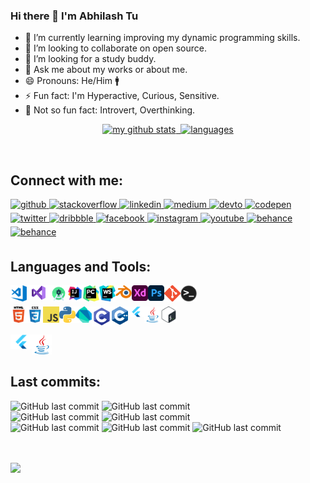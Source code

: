 ### Hi there 👋 I'm Abhilash Tu

- 🌱 I’m currently learning improving my dynamic programming skills.
- 👯 I’m looking to collaborate on open source.
- 🤔 I’m looking for a study buddy.
- 💬 Ask me about my works or about me.
- 😄 Pronouns: He/Him 🚹
- ⚡ Fun fact: I'm Hyperactive, Curious, Sensitive.
- 🤨 Not so fun fact: Introvert, Overthinking.
<!-- status codes -->
<a align="center" href="https://abhilashtuofficial.github.io">
    <p align="center">
    <img src="https://github-readme-stats.vercel.app/api?username=abhilashtuofficial&show_icons=true&theme=midnight-purple" alt="my github stats" width="420"/>&nbsp;
                <img src="https://github-readme-stats.vercel.app/api/top-langs/?username=abhilashtuofficial&layout=compact&theme=midnight-purple" alt="languages" height="165">
    </p>
</a>

<br/>

## Connect with me:  
<a href="https://github.com/AbhilashTUofficial" target="_blank">
<img src=https://img.shields.io/badge/github-%2324292e.svg?&style=for-the-badge&logo=github&logoColor=white alt=github style="margin-bottom: 5px;" />
</a>
<a href="https://stackoverflow.com/story/abhilash-tu" target="_blank">
<img src=https://img.shields.io/badge/stackoverflow-%23F28032.svg?&style=for-the-badge&logo=stackoverflow&logoColor=white alt=stackoverflow style="margin-bottom: 5px;" />
</a>
<a href="https://www.linkedin.com/in/abhilash-tu-160630190/" target="_blank">
<img src=https://img.shields.io/badge/linkedin-%231E77B5.svg?&style=for-the-badge&logo=linkedin&logoColor=white alt=linkedin style="margin-bottom: 5px;" />
</a>
<a href="https://medium.com/@abhilash-tu" target="_blank">
<img src=https://img.shields.io/badge/medium-%23292929.svg?&style=for-the-badge&logo=medium&logoColor=white alt=medium style="margin-bottom: 5px;" />
</a>
<a href="https://dev.to/abhilashtuofficial" target="_blank">
<img src=https://img.shields.io/badge/dev.to-%2308090A.svg?&style=for-the-badge&logo=dev.to&logoColor=white alt=devto style="margin-bottom: 5px;" />
</a>
<a href="https://codepen.io/abhilash-tu" target="_blank">
<img src=https://img.shields.io/badge/codepen-%23131417.svg?&style=for-the-badge&logo=codepen&logoColor=white alt=codepen style="margin-bottom: 5px;" />
</a>
<a href="https://twitter.com/Abhilash_TU" target="_blank">
<img src=https://img.shields.io/badge/twitter-%2300acee.svg?&style=for-the-badge&logo=twitter&logoColor=white alt=twitter style="margin-bottom: 5px;" />
</a>
<a href="https://dribbble.com/Abhilash_Tu" target="_blank">
<img src=https://img.shields.io/badge/dribbble-%23E45285.svg?&style=for-the-badge&logo=dribbble&logoColor=white alt=dribbble style="margin-bottom: 5px;" />
</a>
<a href="https://www.facebook.com/Abhilashtuofficial" target="_blank">
<img src=https://img.shields.io/badge/facebook-%232E87FB.svg?&style=for-the-badge&logo=facebook&logoColor=white alt=facebook style="margin-bottom: 5px;" />
</a>
<a href="https://www.instagram.com/abhilash_tu/" target="_blank">
<img src=https://img.shields.io/badge/instagram-%23000000.svg?&style=for-the-badge&logo=instagram&logoColor=white alt=instagram style="margin-bottom: 5px;" />
</a>
<a href="https://www.youtube.com/channel/UC8iP2LKB-V1g2jMTbe6Pb4Q" target="_blank">
<img src=https://img.shields.io/badge/youtube-%23EE4831.svg?&style=for-the-badge&logo=youtube&logoColor=white alt=youtube style="margin-bottom: 5px;" />
</a>
<a href="https://www.behance.net/abhilashstorm" target="_blank">
<img src=https://img.shields.io/badge/behance-%23191919.svg?&style=for-the-badge&logo=behance&logoColor=white alt=behance style="margin-bottom: 5px;" />
</a>   
<a href="https://discord.com/" target="_blank">
<img src=https://img.shields.io/badge/discord-%23191919.svg?&style=for-the-badge&logo=discord&logoColor=white alt=behance style="margin-bottom: 5px;" />
</a>   
<br/>

## Languages and Tools:

[<img align="left" alt="Visual Studio Code" width="26px" src="https://raw.githubusercontent.com/github/explore/80688e429a7d4ef2fca1e82350fe8e3517d3494d/topics/visual-studio-code/visual-studio-code.png">][vscode]
[<img align="left" alt="Visual Studio" width="38px" src="https://github.com/AbhilashTUofficial/AbhilashTuofficial/blob/main/logos/tools/visualstudio.png">][vscode]
[<img align="left" alt="Android studio" width="26px" src="https://github.com/AbhilashTUofficial/AbhilashTuofficial/blob/main/logos/tools/androidstudio.png">][android]
[<img align="left" alt="Intellij" width="26px" src="https://github.com/AbhilashTUofficial/AbhilashTuofficial/blob/main/logos/tools/intellij.png">][java]
[<img align="left" alt="Pycharm" width="26px" src="https://github.com/AbhilashTUofficial/AbhilashTuofficial/blob/main/logos/tools/pycharm.png">][python]
[<img align="left" alt="Webstorm" width="26px" src="https://github.com/AbhilashTUofficial/AbhilashTuofficial/blob/main/logos/tools/webstorm.png">][web]
[<img align="left" alt="Blender" width="26px" src="https://github.com/AbhilashTUofficial/AbhilashTuofficial/blob/main/logos/tools/blender.png">][behance]
[<img align="left" alt="Adobe xd" width="26px" src="https://github.com/AbhilashTUofficial/AbhilashTuofficial/blob/main/logos/tools/xd.png">][behance]
[<img align="left" alt="Photoshop" width="26px" src="https://github.com/AbhilashTUofficial/AbhilashTuofficial/blob/main/logos/tools/ps.png">][behance]

[<img align="left" alt="Git" width="26px" src="https://github.com/AbhilashTUofficial/AbhilashTuofficial/blob/main/logos/tools/git.png">][github]
[<img align="left" alt="Terminal" width="26px" src="https://raw.githubusercontent.com/github/explore/80688e429a7d4ef2fca1e82350fe8e3517d3494d/topics/terminal/terminal.png">][github]
<br/><br/>
[<img align="left" alt="HTML5" width="26px" src="https://raw.githubusercontent.com/github/explore/80688e429a7d4ef2fca1e82350fe8e3517d3494d/topics/html/html.png">][web]
[<img align="left" alt="CSS3" width="26px" src="https://raw.githubusercontent.com/github/explore/80688e429a7d4ef2fca1e82350fe8e3517d3494d/topics/css/css.png">][web]
[<img align="left" alt="JavaScript" width="26px" src="https://raw.githubusercontent.com/github/explore/80688e429a7d4ef2fca1e82350fe8e3517d3494d/topics/javascript/javascript.png">][js]
[<img align="left" alt="python" width="26px" src="https://github.com/AbhilashTUofficial/AbhilashTuofficial/blob/main/logos/tools/python.png">][python]
[<img align="left" alt="Dart" width="26px" src="https://github.com/AbhilashTUofficial/AbhilashTuofficial/blob/main/logos/tools/dart.png">][dart]
[<img align="left" alt="C" width="32px" src="https://github.com/AbhilashTUofficial/AbhilashTuofficial/blob/main/logos/tools/c.png">][c/c++]
[<img align="left" alt="C++" width="26px" src="https://github.com/AbhilashTUofficial/AbhilashTuofficial/blob/main/logos/tools/cpp.png">][c/c++]
[<img align="left" alt="Flutter" width="26px" src="https://github.com/AbhilashTUofficial/AbhilashTuofficial/blob/main/logos/tools/flutter.png">][flutter]
[<img align="left" alt="Java" width="26px" src="https://github.com/AbhilashTUofficial/AbhilashTuofficial/blob/main/logos/tools/java.png">][java]
[<img align="left" alt="Shell" width="26px" src="https://github.com/AbhilashTUofficial/AbhilashTuofficial/blob/main/logos/tools/shell.png">][shell]

<br/>

[<img align="left" alt="Flutter" width="34px" src="https://github.com/AbhilashTUofficial/AbhilashTuofficial/blob/main/logos/tools/flutter.png">][flutter]
[<img align="left" alt="Java" width="32px" src="https://github.com/AbhilashTUofficial/AbhilashTuofficial/blob/main/logos/tools/java.png">][java]
<br/><br/>

## Last commits:

![GitHub last commit](https://img.shields.io/github/last-commit/AbhilashTuofficial/cpp-programming?color=blue&label=c%2B%2B%20programming&logo=c%2B%2B&style=for-the-badge)
![GitHub last commit](https://img.shields.io/github/last-commit/AbhilashTuofficial/java-programming?color=orange&label=java%20programming&logo=java&style=for-the-badge)
<br/>
![GitHub last commit](https://img.shields.io/github/last-commit/AbhilashTuofficial/javaScript-programming?color=yellow&label=javaScript%20programming&logo=javascript&style=for-the-badge)
![GitHub last commit](https://img.shields.io/github/last-commit/AbhilashTuofficial/python-programming?color=blue&label=python%20programming&logo=python&style=for-the-badge)
<br/>
![GitHub last commit](https://img.shields.io/github/last-commit/AbhilashTUofficial/Flutter-programming?color=blue&label=Flutter%20programming&logo=flutter&logoColor=lightblue&style=for-the-badge)
![GitHub last commit](https://img.shields.io/github/last-commit/AbhilashTUofficial/Dynamic-programming?color=purple&label=Dynamic%20programming&logo=convertio&logoColor=white&style=for-the-badge)
![GitHub last commit](https://img.shields.io/github/last-commit/AbhilashTUofficial/Shell-scripting?label=Shell%20scripting&logo=gnu%20bash&style=for-the-badge)


[website]: https://abhilashtuofficial.github.io/
[youtube]: https://www.youtube.com/channel/UC8iP2LKB-V1g2jMTbe6Pb4Q
[instagram]: https://www.instagram.com/abhilash_tu/
[linkdein]: https://www.linkedin.com/in/abhilash-tu-160630190/
[vscode]: https://code.visualstudio.com/
[github]: https://github.com/AbhilashTUofficial
[web]: https://github.com/AbhilashTUofficial/Web-development
[js]: https://github.com/AbhilashTUofficial/JavaScript-programming
[python]: https://github.com/AbhilashTUofficial/Python-programming
[dart]: https://github.com/AbhilashTUofficial/CloneApps
[c/c++]: https://github.com/AbhilashTUofficial/Cpp-programming
[flutter]: https://github.com/AbhilashTUofficial/CloneApps
[java]: https://github.com/AbhilashTUofficial/java-programming
[android]: https://github.com/AbhilashTUofficial/CloneApps
[behance]: https://www.behance.net/abhilashstorm
[shell]: https://github.com/AbhilashTUofficial/Shell-scripting
<br/><br/>
![](https://komarev.com/ghpvc/?username=AbhilashTUofficial)
